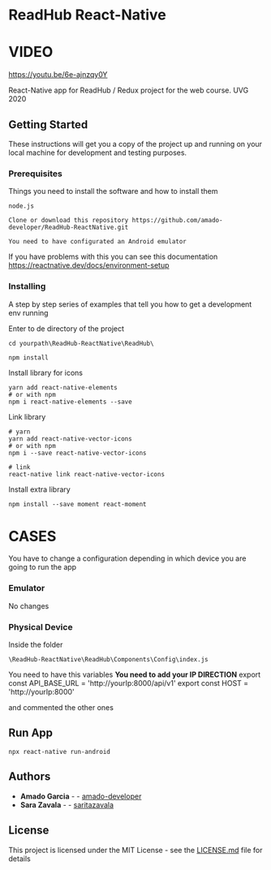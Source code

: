 # ReadHub React-Native
# VIDEO
https://youtu.be/6e-ajnzqy0Y

React-Native app for ReadHub / Redux project for the web course. UVG 2020

## Getting Started

These instructions will get you a copy of the project up and running on your local machine for development and testing purposes. 

### Prerequisites

Things you need to install the software and how to install them

```
node.js
```
```
Clone or download this repository https://github.com/amado-developer/ReadHub-ReactNative.git
```
```
You need to have configurated an Android emulator
```
If you have problems with this you can see this documentation
https://reactnative.dev/docs/environment-setup

### Installing

A step by step series of examples that tell you how to get a development env running

Enter to de directory of the project

```
cd yourpath\ReadHub-ReactNative\ReadHub\
```

```
npm install
```
Install library for icons

```
yarn add react-native-elements
# or with npm
npm i react-native-elements --save
```

Link library
```
# yarn
yarn add react-native-vector-icons
# or with npm
npm i --save react-native-vector-icons

# link
react-native link react-native-vector-icons
```

Install extra library
```
npm install --save moment react-moment
```
# CASES
You have to change a configuration depending in which device you are going to run the app
### Emulator
No changes 
### Physical Device
Inside the folder
```
\ReadHub-ReactNative\ReadHub\Components\Config\index.js
```
You need to have  this variables
**You need to add your IP DIRECTION** 
export const API_BASE_URL = 'http://yourIp:8000/api/v1' 
export const HOST = 'http://yourIp:8000'

and commented the other ones

## Run App

```
npx react-native run-android
```


## Authors

* **Amado Garcia** -  - [amado-developer](https://github.com/amado-developer)
* **Sara Zavala** -  - [saritazavala](https://github.com/saritazavala)




## License

This project is licensed under the MIT License - see the [LICENSE.md](LICENSE.md) file for details







